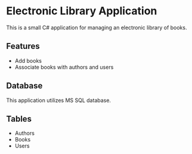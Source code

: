 # Electronic Library Application

This is a small C# application for managing an electronic library of books.

## Features
- Add books
- Associate books with authors and users

## Database
This application utilizes MS SQL database.

## Tables
- Authors
- Books
- Users

